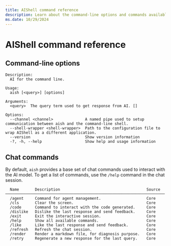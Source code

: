 ```yaml
---
title: AIShell command reference
description: Learn about the command-line options and commands available in AIShell.
ms.date: 10/29/2024
---
```

# AIShell command reference

## Command-line options

```
Description:
  AI for the command line.

Usage:
  aish [<query>] [options]

Arguments:
  <query>  The query term used to get response from AI. []

Options:
  --channel <channel>              A named pipe used to setup communication between aish and the command-line shell.
  --shell-wrapper <shell-wrapper>  Path to the configuration file to wrap AIShell as a different application.
  --version                        Show version information
  -?, -h, --help                   Show help and usage information
```

## Chat commands

By default, `aish` provides a base set of chat commands used to interact with the AI model. To get a
list of commands, use the `/help` command in the chat session.

```
  Name       Description                                      Source
──────────────────────────────────────────────────────────────────────
  /agent     Command for agent management.                    Core
  /cls       Clear the screen.                                Core
  /code      Command to interact with the code generated.     Core
  /dislike   Dislike the last response and send feedback.     Core
  /exit      Exit the interactive session.                    Core
  /help      Show all available commands.                     Core
  /like      Like the last response and send feedback.        Core
  /refresh   Refresh the chat session.                        Core
  /render    Render a markdown file, for diagnosis purpose.   Core
  /retry     Regenerate a new response for the last query.    Core
```

<!-- TO DO
- Add subcommands and switches for each command.
- Add examples for each subcommand.
-->
